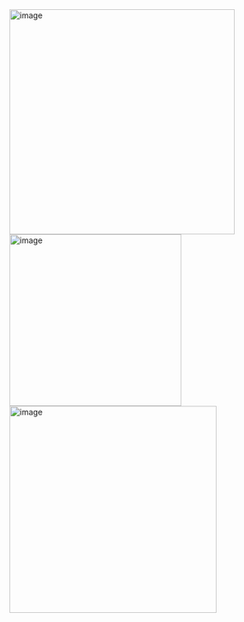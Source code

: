 <img width="397" alt="image" src="https://github.com/Bohdana-Zarembovska/PythonWEB/assets/125612553/ab137235-2310-4114-b3ce-866f1cb8cffd">
<img width="303" alt="image" src="https://github.com/Bohdana-Zarembovska/PythonWEB/assets/125612553/7f6f319b-f884-488e-b473-eb1928e53475">
<img width="365" alt="image" src="https://github.com/Bohdana-Zarembovska/PythonWEB/assets/125612553/9c948336-d576-4aa8-9878-77c0ff0a17f3">







